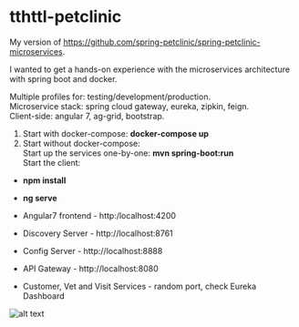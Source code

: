 # tthttl-petclinic
My version of https://github.com/spring-petclinic/spring-petclinic-microservices. 

I wanted to get a hands-on experience with the microservices architecture with spring boot and docker. 

Multiple profiles for: testing/development/production.  
Microservice stack: spring cloud gateway, eureka, zipkin, feign.  
Client-side: angular 7, ag-grid, bootstrap.

1. Start with docker-compose: **docker-compose up**
2. Start without docker-compose:  
Start up the services one-by-one: **mvn spring-boot:run**  
Start the client:
- **npm install**
- **ng serve**

- Angular7 frontend - http:/localhost:4200
- Discovery Server - http://localhost:8761
- Config Server - http://localhost:8888
- API Gateway - http://localhost:8080
- Customer, Vet and Visit Services - random port, check Eureka Dashboard  

![alt text](https://github.com/spring-petclinic/spring-petclinic-microservices/blob/master/docs/microservices-architecture-diagram.jpg)  
